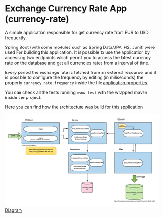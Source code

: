 # Exchange Currency Rate App (currency-rate)
A simple application responsible for get currency rate from EUR to USD frequently.

Spring Boot (with some modules such as Spring Data/JPA, H2, Junit) were used For building this application. It is possible to use the application by accessing two endpoints which permit you to access the latest currency rate on the database and get all currencies rates from a interval of time.

Every period the exchange rate is fetched from an external resource, and it is possible to configure the frequency by editing (in miliseconds) the property `currency.rate.frequency` inside the file [application.properties](src/main/resources/application.properties).

You can check all the tests running `mvnw test` with the wrapped maven inside the project.

Here you can find how the architecture was build for this application.

![Diagram](img/diagram.png)
[Diagram](img/diagram.png)